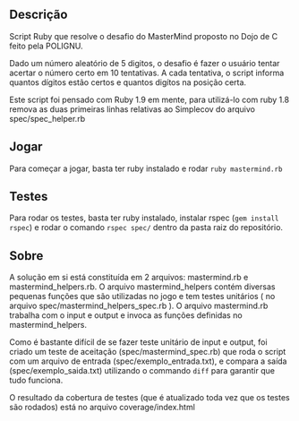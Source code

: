 ## Descrição
Script Ruby que resolve o desafio do MasterMind proposto no Dojo de C feito pela POLIGNU.

Dado um número aleatório de 5 digitos, o desafio é fazer o usuário tentar acertar o número certo em 10 tentativas.
A cada tentativa, o script informa quantos dígitos estão certos e quantos digítos na posição certa.

Este script foi pensado com Ruby 1.9 em mente, para utilizá-lo com ruby 1.8 remova as duas primeiras linhas relativas ao Simplecov do arquivo spec/spec_helper.rb

## Jogar
Para começar a jogar, basta ter ruby instalado e rodar `ruby mastermind.rb`

## Testes
Para rodar os testes, basta ter ruby instalado, instalar rspec (`gem install rspec`) e rodar o comando `rspec spec/` dentro da pasta raiz do repositório.

## Sobre
A solução em si está constituída em 2 arquivos: mastermind.rb e mastermind_helpers.rb. O arquivo mastermind_helpers contém diversas pequenas funções que são utilizadas no jogo e tem testes unitários ( no arquivo spec/mastermind_helpers_spec.rb ). O arquivo mastermind.rb trabalha com o input e output e invoca as funções definidas no mastermind_helpers.

Como é bastante difícil de se fazer teste unitário de input e output, foi criado um teste de aceitação (spec/mastermind_spec.rb) que roda o script com um arquivo de entrada (spec/exemplo_entrada.txt), e compara a saída (spec/exemplo_saida.txt) utilizando o commando `diff` para garantir que tudo funciona.

O resultado da cobertura de testes (que é atualizado toda vez que os testes são rodados) está no arquivo coverage/index.html